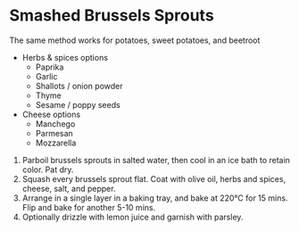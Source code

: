 # Smashed Brussels Sprouts

The same method works for potatoes, sweet potatoes, and beetroot

* Herbs & spices options
    * Paprika
    * Garlic
    * Shallots / onion powder
    * Thyme
    * Sesame / poppy seeds
* Cheese options
    * Manchego
    * Parmesan
    * Mozzarella

1. Parboil brussels sprouts in salted water, then cool in an ice bath to retain color. Pat dry.
2. Squash every brussels sprout flat. Coat with olive oil, herbs and spices, cheese, salt, and pepper.
3. Arrange in a single layer in a baking tray, and bake at 220°C for 15 mins. Flip and bake for another 5-10 mins.
4. Optionally drizzle with lemon juice and garnish with parsley.
